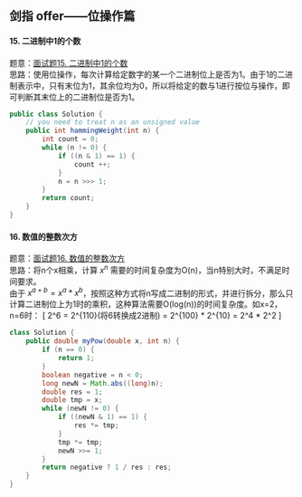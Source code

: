## 剑指 offer——位操作篇
#### 15. 二进制中1的个数
题意：[面试题15. 二进制中1的个数](https://leetcode-cn.com/problems/er-jin-zhi-zhong-1de-ge-shu-lcof/)  
思路：使用位操作，每次计算给定数字的某一个二进制位上是否为1。由于1的二进制表示中，只有末位为1，其余位均为0，所以将给定的数与1进行按位与操作，即可判断其末位上的二进制位是否为1。
```java
public class Solution {
    // you need to treat n as an unsigned value
    public int hammingWeight(int n) {
        int count = 0;
        while (n != 0) {
            if ((n & 1) == 1) {
                count ++;
            }
            n = n >>> 1;
        }
        return count;
    }
}
```

#### 16. 数值的整数次方
题意：[面试题16. 数值的整数次方](https://leetcode-cn.com/problems/shu-zhi-de-zheng-shu-ci-fang-lcof/)  
思路：将n个x相乘，计算 $x^n$ 需要的时间复杂度为O(n)，当n特别大时，不满足时间要求。  
由于 $x^{a+b} = x^a*x^b$，按照这种方式将n写成二进制的形式，并进行拆分，那么只计算二进制位上为1时的乘积，这种算法需要O(log(n))的时间复杂度。如x=2，n=6时：
\[
2^6 = 2^{110}(将6转换成2进制) = 2^{100} * 2^{10} = 2^4 * 2^2
\]
```java
class Solution {
    public double myPow(double x, int n) {
        if (n == 0) {
            return 1;
        }
        boolean negative = n < 0;
        long newN = Math.abs((long)n);
        double res = 1;
        double tmp = x;
        while (newN != 0) {
            if ((newN & 1) == 1) {
                res *= tmp;
            }
            tmp *= tmp;
            newN >>= 1;
        }
        return negative ? 1 / res : res;
    }
}
```
